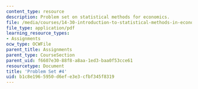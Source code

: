 ```yaml
---
content_type: resource
description: Problem set on statistical methods for economics.
file: /media/courses/14-30-introduction-to-statistical-methods-in-economics-spring-2009/b1c8e1965950d6efe3e3cfbf345f8319_MIT14_30s09_pset04.pdf
file_type: application/pdf
learning_resource_types:
- Assignments
ocw_type: OCWFile
parent_title: Assignments
parent_type: CourseSection
parent_uid: f6607e30-88f8-a8aa-1ed3-baa0f53cce61
resourcetype: Document
title: 'Problem Set #4'
uid: b1c8e196-5950-d6ef-e3e3-cfbf345f8319
---
```

